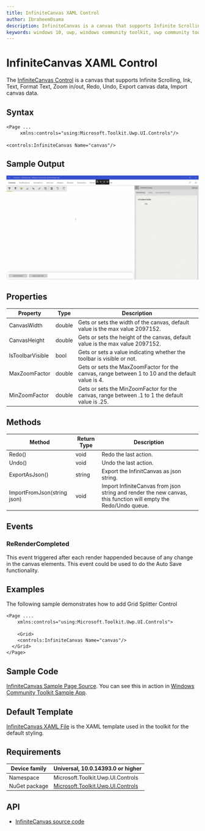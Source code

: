 ```yaml
---
title: InfiniteCanvas XAML Control
author: IbraheemOsama
description: InfiniteCanvas is a canvas that supports Infinite Scrolling, Ink, Text, Format Text, Zoom in/out, Redo, Undo, Export canvas data, Import canvas data.
keywords: windows 10, uwp, windows community toolkit, uwp community toolkit, uwp toolkit, InfiniteCanvas, XAML Control, xaml
---
```


# InfiniteCanvas XAML Control

The [InfiniteCanvas Control](https://docs.microsoft.com/dotnet/api/microsoft.toolkit.uwp.ui.controls.infinitecanvas) is a canvas that supports Infinite Scrolling, Ink, Text, Format Text, Zoom in/out, Redo, Undo, Export canvas data, Import canvas data.

## Syntax

```xaml
<Page ...
     xmlns:controls="using:Microsoft.Toolkit.Uwp.UI.Controls"/>

<controls:InfiniteCanvas Name="canvas"/>
```

## Sample Output

![InfiniteCanvas animation](../resources/images/Controls/InfiniteCanvas.gif)

## Properties

| Property | Type | Description |
| -- | -- | -- |
| CanvasWidth | double | Gets or sets the width of the canvas, default value is the max value 2097152. |
| CanvasHeight | double | Gets or sets the height of the canvas, default value is the max value 2097152. |
| IsToolbarVisible | bool | Gets or sets a value indicating whether the toolbar is visible or not. |
| MaxZoomFactor | double | Gets or sets the MaxZoomFactor for the canvas, range between 1 to 10 and the default value is 4. |
| MinZoomFactor | double | Gets or sets the MinZoomFactor for the canvas, range between .1 to 1 the default value is .25. |

## Methods

| Method | Return Type | Description |
| -- | -- | -- |
| Redo() | void | Redo the last action. |
| Undo() | void | Undo the last action. |
| ExportAsJson() | string | Export the InfinitCanvas as json string. |
| ImportFromJson(string json) | void | Import InfiniteCanvas from json string and render the new canvas, this function will empty the Redo/Undo queue. |

## Events

### ReRenderCompleted

This event triggered after each render happended because of any change in the canvas elements.
This event could be used to do the Auto Save functionality.

## Examples

The following sample demonstrates how to add Grid Splitter Control

```xaml
<Page ....
    xmlns:controls="using:Microsoft.Toolkit.Uwp.UI.Controls">

    <Grid>
    <controls:InfiniteCanvas Name="canvas"/>
  </Grid>
</Page>
```

## Sample Code

[InfiniteCanvas Sample Page Source](https://github.com/Microsoft/UWPCommunityToolkit/tree/master/Microsoft.Toolkit.Uwp.SampleApp/SamplePages/InfiniteCanvas). You can see this in action in [Windows Community Toolkit Sample App](https://www.microsoft.com/store/apps/9NBLGGH4TLCQ).

## Default Template

[InfiniteCanvas XAML File](https://github.com/Microsoft/UWPCommunityToolkit/blob/master/Microsoft.Toolkit.Uwp.UI.Controls/InfiniteCanvas/InfiniteCanvas.xaml) is the XAML template used in the toolkit for the default styling.

## Requirements

| Device family | Universal, 10.0.14393.0 or higher |
| -- | -- |
| Namespace | Microsoft.Toolkit.Uwp.UI.Controls |
| NuGet package | [Microsoft.Toolkit.Uwp.UI.Controls](https://www.nuget.org/packages/Microsoft.Toolkit.Uwp.UI.Controls/) |

## API

* [InfiniteCanvas source code](https://github.com/Microsoft/UWPCommunityToolkit/tree/master/Microsoft.Toolkit.Uwp.UI.Controls/InfiniteCanvas)
